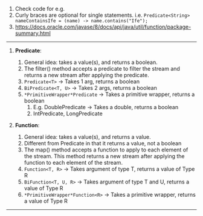 1. Check code for e.g.
2. Curly braces are optional for single statements. i.e.
   `Predicate<String> nameContainsIfe = (name) -> name.contains("Ife");`
3. https://docs.oracle.com/javase/8/docs/api/java/util/function/package-summary.html

---

1. **Predicate**:
    1. General idea: takes a value(s), and returns a boolean.
    2. The filter() method accepts a predicate to filter the stream and returns a new
       stream after applying the predicate.
    3. `Predicate<T>` -> Takes 1 arg, returns a boolean
    4. `BiPredicate<T, U>` -> Takes 2 args, returns a boolean
    5. `*PrimitiveWrapper*Predicate` -> Takes a primitive wrapper, returns a boolean
        1. E.g. DoublePredicate -> Takes a double, returns a boolean
        2. IntPredicate, LongPredicate

2. **Function**:
    1. General idea: takes a value(s), and returns a value.
    2. Different from Predicate in that it returns a value, not a boolean
    3. The map() method accepts a function to apply to each element of the stream. This method returns a
       new stream after applying the function to each element of the stream.
    4. `Function<T, R>` -> Takes argument of type T, returns a value of Type R
    5. `BiFunction<T, U, R>` -> Takes argument of type T and U, returns a value of Type R
    6. `*PrimitiveWrapper*Function<R>` -> Takes a primitive wrapper, returns a value of Type R

---
